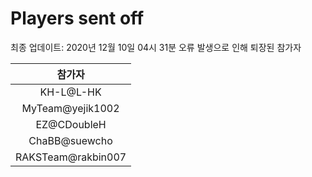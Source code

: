 # Players sent off
최종 업데이트: 2020년 12월 10일 04시 31분
오류 발생으로 인해 퇴장된 참가자




| 참가자 |
|:---:|
| KH-L@L-HK |
| MyTeam@yejik1002 |
| EZ@CDoubleH |
| ChaBB@suewcho |
| RAKSTeam@rakbin007 |